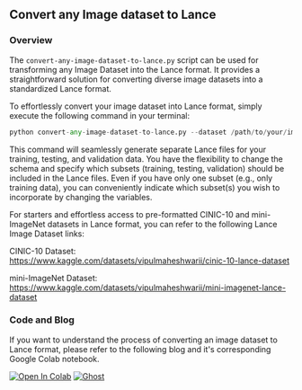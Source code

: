 ## Convert any Image dataset to Lance

### Overview
The `convert-any-image-dataset-to-lance.py` script can be used for transforming any Image Dataset into the Lance format. It provides a straightforward solution for converting diverse image datasets into a standardized Lance format. 

To effortlessly convert your image dataset into Lance format, simply execute the following command in your terminal:

```python
python convert-any-image-dataset-to-lance.py --dataset /path/to/your/image_dataset_folder
```

This command will seamlessly generate separate Lance files for your training, testing, and validation data. You have the flexibility to change the schema and specify which subsets (training, testing, validation) should be included in the Lance files. Even if you have only one subset (e.g., only training data), you can conveniently indicate which subset(s) you wish to incorporate by changing the variables. 

For starters and effortless access to pre-formatted CINIC-10 and mini-ImageNet datasets in Lance format, you can refer to the following Lance Image Dataset links:

CINIC-10 Dataset: https://www.kaggle.com/datasets/vipulmaheshwarii/cinic-10-lance-dataset

mini-ImageNet Dataset: https://www.kaggle.com/datasets/vipulmaheshwarii/mini-imagenet-lance-dataset

### Code and Blog
If you want to understand the process of converting an image dataset to Lance format, please refer to the following blog and it's corresponding Google Colab notebook.

<a href="https://colab.research.google.com/drive/12RjdHmp6m9_Lx7YMRiat4_fYWZ2g63gx?usp=sharing"><img src="https://colab.research.google.com/assets/colab-badge.svg" alt="Open In Colab"></a> [![Ghost](https://img.shields.io/badge/ghost-000?style=for-the-badge&logo=ghost&logoColor=%23F7DF1E)](https://blog.lancedb.com/convert-any-image-dataset-to-lance/)


